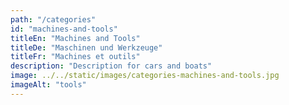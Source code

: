 ```yaml
---
path: "/categories"
id: "machines-and-tools"
titleEn: "Machines and Tools"
titleDe: "Maschinen und Werkzeuge"
titleFr: "Machines et outils"
description: "Description for cars and boats"
image: ../../static/images/categories-machines-and-tools.jpg
imageAlt: "tools"
---
```

